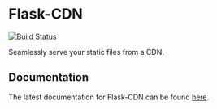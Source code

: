 Flask-CDN
=========

[![Build Status](https://travis-ci.org/wichitacode/flask-cdn.png)](https://travis-ci.org/wichitacode/flask-cdn)

Seamlessly serve your static files from a CDN.

Documentation
-------------
The latest documentation for Flask-CDN can be found [here](https://flask-cdn.readthedocs.org/en/latest/).
